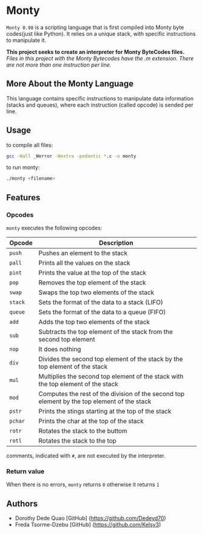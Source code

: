 # Monty

`Monty 0.98` is a scripting language that is first compiled into Monty byte codes(just like Python). It relies on a unique stack, with specific instructions to manipulate it.

__This project seeks to create an interpreter for Monty ByteCodes files.__
	*Files in this project with the Monty Bytecodes have the .m extension. There are not more than one instruction per line.*

## More About the Monty Language
This language contains specific instructions to manipulate data information (stacks and queues), where each instruction (called opcode) is sended per line.

## Usage
to compile all files:

```bash
gcc -Wall _Werror -Wextra -pedantic *.c -o monty
```

to run monty:
```bash
./monty <filename> 
```

## Features
### Opcodes
`monty` executes the following opcodes:

| Opcode | Description |
| -------- | ----------- |
| `push` | Pushes an element to the stack |
| `pall` | Prints all the values on the stack |
| `pint` | Prints the value at the top of the stack |
| `pop` | Removes the top element of the stack |
| `swap` | Swaps the top two elements of the stack |
| `stack` | Sets the format of the data to a stack (LIFO) |
| `queue` | Sets the format of the data to a queue (FIFO) |
| `add` | Adds the top two elements of the stack |
| `sub` | Subtracts the top element of the stack from the second top element |
| `nop` | It does nothing |
|`div` | Divides the second top element of the stack by the top element of the stack |
|`mul` | Multiplies the second top element of the stack with the top element of the stack |
| `mod` | Computes the rest of the division of the second top element by the top element of the stack |
|`pstr` | Prints the stings starting at the top of the stack |
|`pchar` | Prints the char at the top of the stack |
|`rotr` | Rotates the stack to the buttom |
|`rotl` | Rotates the stack to the top |

comments, indicated with `#`, are not executed by the interpreter.

### Return value
When there is no errors, `monty` returns `0` otherwise it returns `1`

## Authors
* Dorothy Dede Quao [GitHub] (https://github.com/Dedeyd70)
* Freda Tsorme-Dzebu [GitHub] (https://github.com/Kelsy3)
